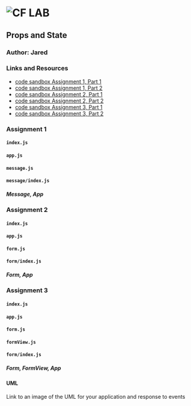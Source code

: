 ![CF](http://i.imgur.com/7v5ASc8.png) LAB
=================================================

## Props and State

### Author: Jared

### Links and Resources
* [code sandbox Assignment 1, Part 1](https://codesandbox.io/s/rl90pz4wmn)
* [code sandbox Assignment 1, Part 2](https://codesandbox.io/s/62kx605o1w)
* [code sandbox Assignment 2, Part 1](https://codesandbox.io/s/xr23ywj81w)
* [code sandbox Assignment 2, Part 2](https://codesandbox.io/s/yv0on496nx)
* [code sandbox Assignment 3, Part 1](https://codesandbox.io/s/r54j6vv7wp)
* [code sandbox Assignment 3, Part 2](https://codesandbox.io/s/529mozpkp)

### Assignment 1
#### `index.js`
#### `app.js`
#### `message.js`
#### `message/index.js`
##### Message, App

### Assignment 2
#### `index.js`
#### `app.js`
#### `form.js`
#### `form/index.js`
##### Form, App

### Assignment 3
#### `index.js`
#### `app.js`
#### `form.js`
#### `formView.js`
#### `form/index.js`
##### Form, FormView, App

#### UML
Link to an image of the UML for your application and response to events
